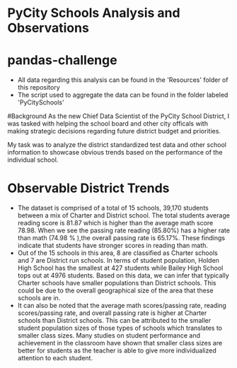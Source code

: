 # PyCity Schools Analysis and Observations 
# pandas-challenge

- All data regarding this analysis can be found in the 'Resources' folder of this repository
- The script used to aggregate the data can be found in the folder labeled 'PyCitySchools'

#Background 
As the new Chief Data Scientist of the PyCity School District, I was tasked with helping the school board and other city officals with making strategic decisions regarding future district budget and priorities. 

My task was to analyze the district standardized test data and other school information to showcase obvious trends based on the performance of the individual school. 

# Observable District Trends 
 - The dataset is comprised of a total of 15 schools, 39,170 students between a mix of Charter and District school.  The total students average reading score is 81.87 which is higher than the average math score 78.98. When we see the passing rate reading (85.80%) has a higher rate than math (74.98 % ),the overall passing rate is 65.17%. These findings indicate that students have stronger scores in reading than math. 
- Out of the 15 schools in this area, 8 are classified as Charter schools and 7 are District run schools. In terms of student population, Holden High School has the smallest at 427 students while Bailey High School tops out at 4976 students. Based on this data, we can infer that typically Charter schools have smaller populations than District schools. This could be due to the overall geographical size of the area that these schools are in. 
- It can also be noted that the average math scores/passing rate, reading scores/passing rate, and overall passing rate is higher at Charter schools than District schools. This can be attributed to the smaller student population sizes of those types of schools which translates to smaller class sizes. Many studies on student performance and achievement in the classroom have shown that smaller class sizes are better for students as the teacher is able to give more individualized attention to each student.

